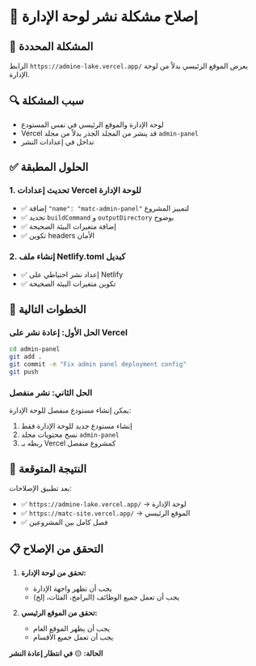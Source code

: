 # 🔧 إصلاح مشكلة نشر لوحة الإدارة

## 🚨 **المشكلة المحددة**

الرابط `https://admine-lake.vercel.app/` يعرض الموقع الرئيسي بدلاً من لوحة الإدارة.

## 🔍 **سبب المشكلة**

- لوحة الإدارة والموقع الرئيسي في نفس المستودع
- Vercel قد ينشر من المجلد الجذر بدلاً من مجلد `admin-panel`
- تداخل في إعدادات النشر

## ✅ **الحلول المطبقة**

### **1. تحديث إعدادات Vercel للوحة الإدارة**
- ✅ إضافة `"name": "matc-admin-panel"` لتمييز المشروع
- ✅ تحديد `buildCommand` و `outputDirectory` بوضوح
- ✅ إضافة متغيرات البيئة الصحيحة
- ✅ تكوين headers الأمان

### **2. إنشاء ملف Netlify.toml كبديل**
- ✅ إعداد نشر احتياطي على Netlify
- ✅ تكوين متغيرات البيئة الصحيحة

## 🚀 **الخطوات التالية**

### **الحل الأول: إعادة نشر على Vercel**
```bash
cd admin-panel
git add .
git commit -m "Fix admin panel deployment config"
git push
```

### **الحل الثاني: نشر منفصل**
يمكن إنشاء مستودع منفصل للوحة الإدارة:
1. إنشاء مستودع جديد للوحة الإدارة فقط
2. نسخ محتويات مجلد `admin-panel`
3. ربطه بـ Vercel كمشروع منفصل

## 🎯 **النتيجة المتوقعة**

بعد تطبيق الإصلاحات:
- ✅ `https://admine-lake.vercel.app/` → لوحة الإدارة
- ✅ `https://matc-site.vercel.app/` → الموقع الرئيسي
- ✅ فصل كامل بين المشروعين

## 📋 **التحقق من الإصلاح**

1. **تحقق من لوحة الإدارة:**
   - يجب أن تظهر واجهة الإدارة
   - يجب أن تعمل جميع الوظائف (البرامج، الفئات، إلخ)

2. **تحقق من الموقع الرئيسي:**
   - يجب أن يظهر الموقع العام
   - يجب أن تعمل جميع الأقسام

**الحالة:** 🟡 **في انتظار إعادة النشر**
